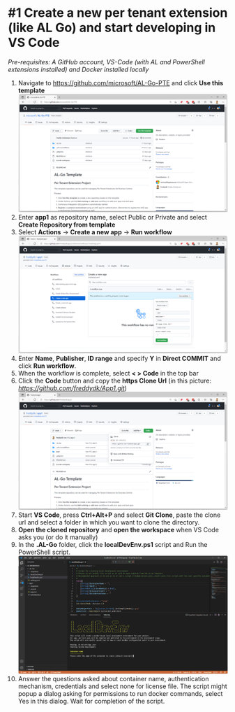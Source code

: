 # #1 Create a new per tenant extension (like AL Go) and start developing in VS Code
*Pre-requisites: A GitHub account, VS-Code (with AL and PowerShell extensions installed) and Docker installed locally*

1. Navigate to https://github.com/microsoft/AL-Go-PTE and click **Use this template**
![Use this template](/images/1a.png)
2. Enter **app1** as repository name, select Public or Private and select **Create Repository from template**
3. Select **Actions** -> **Create a new app** -> **Run workflow**
![Run workflow](/images/1b.png)
4. Enter **Name**, **Publisher**, **ID range** and specify **Y** in **Direct COMMIT** and click **Run workflow**.
5. When the workflow is complete, select **< > Code** in the top bar
6. Click the **Code** button and copy the **https Clone Url** (in this picture: *https://github.com/freddydk/App1.git*)
![Clone](/images/1c.png)
7. Start **VS Code**, press **Ctrl+Alt+P** and select **Git Clone**, paste the clone url and select a folder in which you want to clone the directory.
8. **Open the cloned repository** and **open the workspace** when VS Code asks you (or do it manually)
9. In the **.AL-Go** folder, click the **localDevEnv.ps1** script and Run the PowerShell script.
![Local Development Environment](/images/1d.png)
10. Answer the questions asked about container name, authentication mechanism, credentials and select none for license file. The script might popup a dialog asking for permissions to run docker commands, select Yes in this dialog. Wait for completion of the script.
